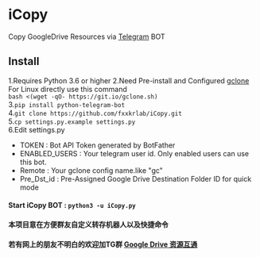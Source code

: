 # iCopy
Copy GoogleDrive Resources via [Telegram](http://telegram.org) BOT

## Install  
1.Requires Python 3.6 or higher
2.Need Pre-install and Configured [gclone](https://github.com/donwa/gclone)  
  For Linux directly use this command  
  `bash <(wget -qO- https://git.io/gclone.sh)`  
3.`pip install python-telegram-bot`  
4.`git clone https://github.com/fxxkrlab/iCopy.git`  
5.`cp settings.py.example settings.py`  
6.Edit settings.py   

* TOKEN : Bot API Token generated by BotFather  
* ENABLED_USERS : Your telegram user id. Only enabled users can use this bot.  
* Remote : Your gclone config name.like "gc"
* Pre_Dst_id : Pre-Assigned Google Drive Destination Folder ID for quick mode

#### Start iCopy BOT : `python3 -u iCopy.py` 

#### 本项目意在方便群友自定义转存机器人以及快捷命令  
#### 若有网上的朋友不明白的欢迎加TG群 [Google Drive 资源互通](https://t.me/sharegdrive)  